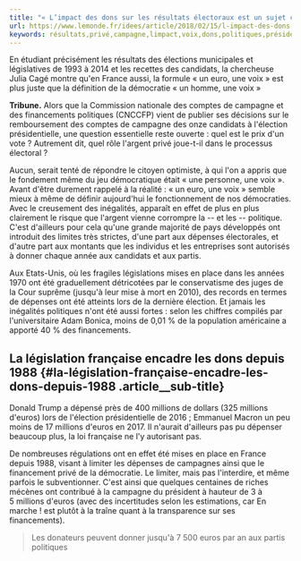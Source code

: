```yaml
---
title: "« L’impact des dons sur les résultats électoraux est un sujet central »"
url: https://www.lemonde.fr/idees/article/2018/02/15/l-impact-des-dons-sur-les-resultats-electoraux-est-un-sujet-central_5257161_3232.html
keywords: résultats,privé,campagne,limpact,voix,dons,politiques,présidentielle,deuros,électoraux,central,dépenses,place,millions,candidats
---
```

En étudiant précisément les résultats des élections municipales et législatives de 1993 à 2014 et les recettes des candidats, la chercheuse Julia Cagé montre qu'en France aussi, la formule « un euro, une voix » est plus juste que la définition de la démocratie « un homme, une voix »

**Tribune.** Alors que la Commission nationale des comptes de campagne et des financements politiques (CNCCFP) vient de publier ses décisions sur le remboursement des comptes de campagne des onze candidats à l'élection présidentielle, une question essentielle reste ouverte : quel est le prix d'un vote ? Autrement dit, quel rôle l'argent privé joue-t-il dans le processus électoral ?

Aucun, serait tenté de répondre le citoyen optimiste, à qui l'on a appris que le fondement même du jeu démocratique était « une personne, une voix ». Avant d'être durement rappelé à la réalité : « un euro, une voix » semble mieux à même de définir aujourd'hui le fonctionnement de nos démocraties. Avec le creusement des inégalités, apparaît en effet de plus en plus clairement le risque que l'argent vienne corrompre la -- et les -- politique. C'est d'ailleurs pour cela qu'une grande majorité de pays développés ont introduit des limites très strictes, d'une part aux dépenses électorales, et d'autre part aux montants que les individus et les entreprises sont autorisés à donner chaque année aux candidats et aux partis.

Aux Etats-Unis, où les fragiles législations mises en place dans les années 1970 ont été graduellement détricotées par le conservatisme des juges de la Cour suprême (jusqu'à leur mise à mort en 2010), des records en termes de dépenses ont été atteints lors de la dernière élection. Et jamais les inégalités politiques n'ont été aussi fortes : selon les chiffres compilés par l'universitaire Adam Bonica, moins de 0,01 % de la population américaine a apporté 40 % des financements.

La législation française encadre les dons depuis 1988 {#la-législation-française-encadre-les-dons-depuis-1988 .article__sub-title}
-----------------------------------------------------

Donald Trump a dépensé près de 400 millions de dollars (325 millions d'euros) lors de l'élection présidentielle de 2016 ; Emmanuel Macron un peu moins de 17 millions d'euros en 2017. Il n'aurait d'ailleurs pas pu dépenser beaucoup plus, la loi française ne l'y autorisant pas.

De nombreuses régulations ont en effet été mises en place en France depuis 1988, visant à limiter les dépenses de campagnes ainsi que le financement privé de la démocratie. Le limiter, mais pas l'interdire, et même parfois le subventionner. C'est ainsi que quelques centaines de riches mécènes ont contribué à la campagne du président à hauteur de 3 à 5 millions d'euros (avec des incertitudes selon les estimations, car En marche ! est plutôt à la traîne quant à la transparence sur ses financements).

> Les donateurs peuvent donner jusqu'à 7 500 euros par an aux partis politiques
